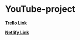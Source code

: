 # YouTube-project
[**Trello Link**](https://trello.com/b/kuZqaS1O/youtube-clone)

[**Netlify Link**](https://youtube-sim.netlify.app)

